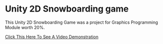 # Unity 2D Snowboarding game 
This Unity 2D Snowboarding Game was a project for Graphics Programming Module worth 20%. 


[Click This Here To See A Video Demonstration](https://youtu.be/uwnAE7Ww7Ac)
